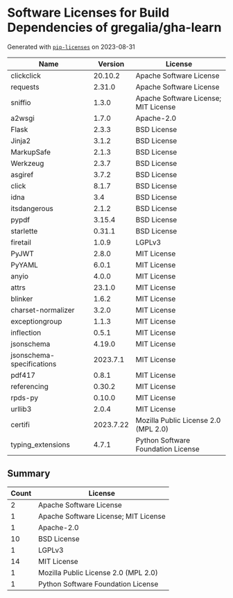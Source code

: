 # Software Licenses for Build Dependencies of gregalia/gha-learn

Generated with [`pip-licenses`](https://pypi.org/project/pip-licenses/) on 2023-08-31

| Name                      | Version   | License                              |
|---------------------------|-----------|--------------------------------------|
| clickclick                | 20.10.2   | Apache Software License              |
| requests                  | 2.31.0    | Apache Software License              |
| sniffio                   | 1.3.0     | Apache Software License; MIT License |
| a2wsgi                    | 1.7.0     | Apache-2.0                           |
| Flask                     | 2.3.3     | BSD License                          |
| Jinja2                    | 3.1.2     | BSD License                          |
| MarkupSafe                | 2.1.3     | BSD License                          |
| Werkzeug                  | 2.3.7     | BSD License                          |
| asgiref                   | 3.7.2     | BSD License                          |
| click                     | 8.1.7     | BSD License                          |
| idna                      | 3.4       | BSD License                          |
| itsdangerous              | 2.1.2     | BSD License                          |
| pypdf                     | 3.15.4    | BSD License                          |
| starlette                 | 0.31.1    | BSD License                          |
| firetail                  | 1.0.9     | LGPLv3                               |
| PyJWT                     | 2.8.0     | MIT License                          |
| PyYAML                    | 6.0.1     | MIT License                          |
| anyio                     | 4.0.0     | MIT License                          |
| attrs                     | 23.1.0    | MIT License                          |
| blinker                   | 1.6.2     | MIT License                          |
| charset-normalizer        | 3.2.0     | MIT License                          |
| exceptiongroup            | 1.1.3     | MIT License                          |
| inflection                | 0.5.1     | MIT License                          |
| jsonschema                | 4.19.0    | MIT License                          |
| jsonschema-specifications | 2023.7.1  | MIT License                          |
| pdf417                    | 0.8.1     | MIT License                          |
| referencing               | 0.30.2    | MIT License                          |
| rpds-py                   | 0.10.0    | MIT License                          |
| urllib3                   | 2.0.4     | MIT License                          |
| certifi                   | 2023.7.22 | Mozilla Public License 2.0 (MPL 2.0) |
| typing_extensions         | 4.7.1     | Python Software Foundation License   |

## Summary

| Count | License                              |
|-------|--------------------------------------|
| 2     | Apache Software License              |
| 1     | Apache Software License; MIT License |
| 1     | Apache-2.0                           |
| 10    | BSD License                          |
| 1     | LGPLv3                               |
| 14    | MIT License                          |
| 1     | Mozilla Public License 2.0 (MPL 2.0) |
| 1     | Python Software Foundation License   |
